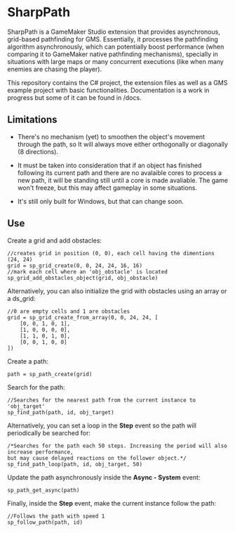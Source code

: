 # SharpPath

SharpPath is  a GameMaker Studio extension that provides asynchronous, grid-based pathfinding for GMS. Essentially, it processes the pathfinding algorithm asynchronously, which can potentially boost performance (when comparing it to GameMaker native pathfinding mechanisms), specially in situations with large maps or many concurrent executions (like when many enemies are chasing the player).

This repository contains the C# project, the extension files as well as a GMS example project with basic functionalities. Documentation is a work in progress but some of it can be found in /docs.

## Limitations

- There's no mechanism (yet) to smoothen the object's movement through the path, so It will always move either orthogonally or diagonally (8 directions).

- It must be taken into consideration that if an object has finished following its current path and there are no avalaible cores to process a new path, it will be standing still until a core is made avaliable. The game won't freeze, but this may affect gameplay in some situations.

- It's still only built for Windows, but that can change soon.

## Use

Create a grid and add obstacles:

```gml
//creates grid in position (0, 0), each cell having the dimentions (24, 24) 
grid = sp_grid_create(0, 0, 24, 24, 16, 16)
//mark each cell where an 'obj_obstacle' is located
sp_grid_add_obstacles_object(grid, obj_obstacle)
```

Alternatively, you can also initialize the grid with obstacles using an array or a ds_grid:

```gml
//0 are empty cells and 1 are obstacles
grid = sp_grid_create_from_array(0, 0, 24, 24, [
	[0, 0, 1, 0, 1],
	[1, 0, 0, 0, 0],
	[1, 1, 0, 1, 0],
	[0, 0, 1, 0, 0]
])
```

Create a path:

```gml
path = sp_path_create(grid)
```

Search for the path:

```gml
//Searches for the nearest path from the current instance to 'obj_target'
sp_find_path(path, id, obj_target)
```

Alternatively, you can set a loop in the **Step** event so the path will periodically be searched for:

```gml
/*Searches for the path each 50 steps. Increasing the period will also increase performance,
but may cause delayed reactions on the follower object.*/
sp_find_path_loop(path, id, obj_target, 50)
```

Update the path asynchronously inside the **Async - System** event:

```gml
sp_path_get_async(path)
```

Finally, inside the **Step** event, make the current instance follow the path:

```gml
//Follows the path with speed 1
sp_follow_path(path, id)
```

